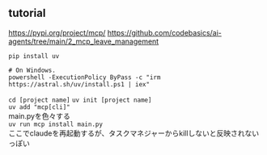 ## tutorial
https://pypi.org/project/mcp/
https://github.com/codebasics/ai-agents/tree/main/2_mcp_leave_management

```pip install uv```  
```
# On Windows.
powershell -ExecutionPolicy ByPass -c "irm https://astral.sh/uv/install.ps1 | iex"
```  
```cd [project name]``` 
```uv init [project name]```  
```uv add "mcp[cli]"```  
main.pyを色々する  
```uv run mcp install main.py```    
ここでclaudeを再起動するが、タスクマネジャーからkillしないと反映されないっぽい  
